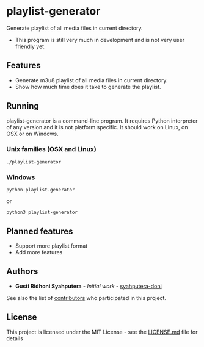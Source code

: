 # playlist-generator

Generate playlist of all media files in current directory.

* This program is still very much in development and is not very user friendly yet.

## Features

* Generate m3u8 playlist of all media files in current directory.
* Show how much time does it take to generate the playlist.

## Running
playlist-generator is a command-line program. It requires Python interpreter of any version and it is not platform specific. It should work on Linux, on OSX or on Windows.

### Unix families (OSX and Linux)

	./playlist-generator

### Windows

	python playlist-generator

or

	python3 playlist-generator

## Planned features

* Support more playlist format
* Add more features

## Authors

* **Gusti Ridhoni Syahputera** - *Initial work* - [syahputera-doni](https://github.com/syahputera-doni)

See also the list of [contributors](https://github.com/your/project/contributors) who participated in this project.

## License

This project is licensed under the MIT License - see the [LICENSE.md](LICENSE.md) file for details

